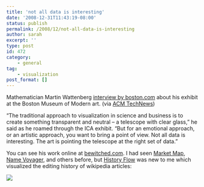 ```yaml
---
title: 'not all data is interesting'
date: '2008-12-31T11:43:19-08:00'
status: publish
permalink: /2008/12/not-all-data-is-interesting
author: sarah
excerpt: ''
type: post
id: 472
category:
    - general
tag:
    - visualization
post_format: []
---
```

Mathematician Martin Wattenberg [interview by boston.com](http://www.boston.com/news/science/articles/2008/12/29/he_creates_ways_of_seeing_information/) about his exhibit at the Boston Museum of Modern art. (via [ACM TechNews](http://technews.acm.org/archives.cfm?fo=2008-12-dec/dec-31-2008.html#393051))

“The traditional approach to visualization in science and business is to create something transparent and neutral – a telescope with clear glass,” he said as he roamed through the ICA exhibit. “But for an emotional approach, or an artistic approach, you want to bring a point of view. Not all data is interesting. The art is pointing the telescope at the right set of data.”

You can see his work online at [bewitched.com](bewitched.com). I had seen [Market Map](http://bewitched.com/marketmap.html), [Name Voyager](http://bewitched.com/namevoyager.html), and others before, but [History Flow](http://bewitched.com/historyflow.html) was new to me which visualized the editing history of wikipedia articles:

[![](http://bewitched.com/historyflow/hf-intro.gif)](http://bewitched.com/historyflow.html)